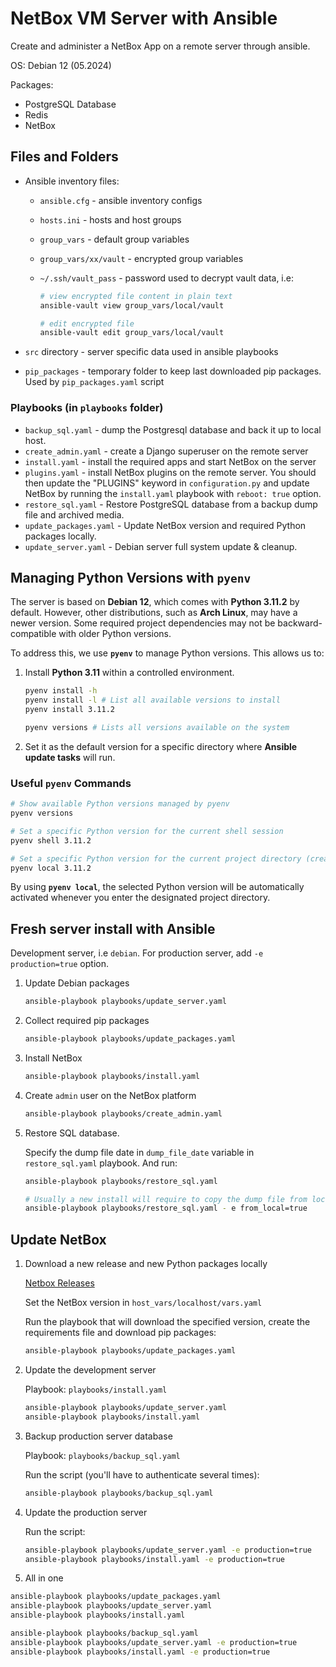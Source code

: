 # NetBox VM Server with Ansible

Create and administer a NetBox App on a remote server through ansible.

OS: Debian 12 (05.2024)

Packages:

- PostgreSQL Database
- Redis
- NetBox

## Files and Folders

- Ansible inventory files:
  - `ansible.cfg` - ansible inventory configs
  - `hosts.ini` - hosts and host groups
  - `group_vars` - default group variables
  - `group_vars/xx/vault` - encrypted group variables
  - `~/.ssh/vault_pass` - password used to decrypt vault data, i.e:

    ```bash
    # view encrypted file content in plain text
    ansible-vault view group_vars/local/vault 

    # edit encrypted file
    ansible-vault edit group_vars/local/vault 
    ```

- `src` directory - server specific data used in ansible playbooks
- `pip_packages` - temporary folder to keep last downloaded pip packages. Used by `pip_packages.yaml` script

### Playbooks (in `playbooks` folder)

- `backup_sql.yaml` - dump the Postgresql database and back it up to local host.
- `create_admin.yaml` - create a Django superuser on the remote server
- `install.yaml` - install the required apps and start NetBox on the server
- `plugins.yaml` - install NetBox plugins on the remote server. You should then update the "PLUGINS" keyword in `configuration.py` and update NetBox by running the `install.yaml` playbook with `reboot: true` option.
- `restore_sql.yaml` - Restore PostgreSQL database from a backup dump file and archived media.
- `update_packages.yaml` - Update NetBox version and required Python packages locally.
- `update_server.yaml` - Debian server full system update & cleanup.

## Managing Python Versions with `pyenv`  

The server is based on **Debian 12**, which comes with **Python 3.11.2** by default. However, other distributions, such as **Arch Linux**, may have a newer version. Some required project dependencies may not be backward-compatible with older Python versions.  

To address this, we use **`pyenv`** to manage Python versions. This allows us to:  

1. Install **Python 3.11** within a controlled environment.  

    ```bash
    pyenv install -h 
    pyenv install -l # List all available versions to install
    pyenv install 3.11.2

    pyenv versions # Lists all versions available on the system
    ```

2. Set it as the default version for a specific directory where **Ansible update tasks** will run.  

### Useful `pyenv` Commands  

```bash
# Show available Python versions managed by pyenv
pyenv versions  

# Set a specific Python version for the current shell session
pyenv shell 3.11.2  

# Set a specific Python version for the current project directory (creates a .python-version file)
pyenv local 3.11.2  
```

By using **`pyenv local`**, the selected Python version will be automatically activated whenever you enter the designated project directory.  

## Fresh server install with Ansible

Development server, i.e `debian`. For production server, add `-e production=true` option.

1. Update Debian packages

    ```bash
    ansible-playbook playbooks/update_server.yaml
    ```

2. Collect required pip packages

    ```bash
    ansible-playbook playbooks/update_packages.yaml
    ```

3. Install NetBox

    ```bash
    ansible-playbook playbooks/install.yaml
    ```

4. Create `admin` user on the NetBox platform

    ```bash
    ansible-playbook playbooks/create_admin.yaml
    ```

5. Restore SQL database.

    Specify the dump file date in `dump_file_date` variable in `restore_sql.yaml` playbook. And run:

    ```bash
    ansible-playbook playbooks/restore_sql.yaml
    
    # Usually a new install will require to copy the dump file from local machine
    ansible-playbook playbooks/restore_sql.yaml - e from_local=true
    ```

## Update NetBox

1. Download a new release and new Python packages locally

    [Netbox Releases](https://github.com/netbox-community/netbox/releases)

    Set the NetBox version in `host_vars/localhost/vars.yaml`

    Run the playbook that will download the specified version, create the requirements file and download pip packages:

    ```bash
    ansible-playbook playbooks/update_packages.yaml
    ```

2. Update the development server

    Playbook: `playbooks/install.yaml`

    ```bash
    ansible-playbook playbooks/update_server.yaml
    ansible-playbook playbooks/install.yaml
    ```

3. Backup production server database

    Playbook: `playbooks/backup_sql.yaml`

    Run the script (you'll have to authenticate several times):

    ```bash
    ansible-playbook playbooks/backup_sql.yaml
    ```

4. Update the production server

    Run the script:

    ```bash
    ansible-playbook playbooks/update_server.yaml -e production=true
    ansible-playbook playbooks/install.yaml -e production=true
    ```

5. All in one

```bash
ansible-playbook playbooks/update_packages.yaml
ansible-playbook playbooks/update_server.yaml
ansible-playbook playbooks/install.yaml

ansible-playbook playbooks/backup_sql.yaml
ansible-playbook playbooks/update_server.yaml -e production=true
ansible-playbook playbooks/install.yaml -e production=true
```
